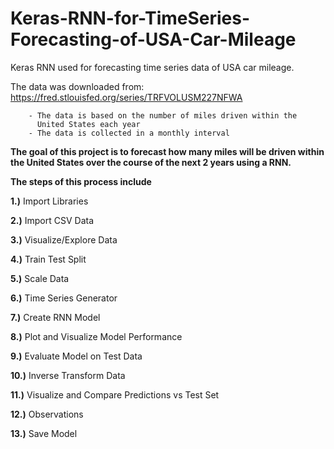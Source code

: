 # Keras-RNN-for-TimeSeries-Forecasting-of-USA-Car-Mileage
Keras RNN used for forecasting time series data of USA car mileage.

The data was downloaded from: https://fred.stlouisfed.org/series/TRFVOLUSM227NFWA

        - The data is based on the number of miles driven within the                                       
          United States each year
        - The data is collected in a monthly interval
        
**The goal of this project is to forecast how many miles will be driven within the United States over the course of the next 2 years using a RNN.**

**The steps of this process include**

**1.)** Import Libraries 

**2.)** Import CSV Data

**3.)** Visualize/Explore Data

**4.)** Train Test Split

**5.)** Scale Data

**6.)** Time Series Generator

**7.)** Create RNN Model

**8.)** Plot and Visualize Model Performance

**9.)** Evaluate Model on Test Data

**10.)** Inverse Transform Data

**11.)** Visualize and Compare Predictions vs Test Set

**12.)** Observations

**13.)** Save Model
